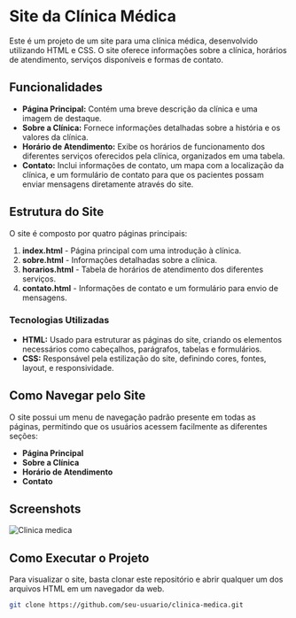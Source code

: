 # Site da Clínica Médica

Este é um projeto de um site para uma clínica médica, desenvolvido utilizando HTML e CSS. O site oferece informações sobre a clínica, horários de atendimento, serviços disponíveis e formas de contato.

## Funcionalidades

- **Página Principal:** Contém uma breve descrição da clínica e uma imagem de destaque.
- **Sobre a Clínica:** Fornece informações detalhadas sobre a história e os valores da clínica.
- **Horário de Atendimento:** Exibe os horários de funcionamento dos diferentes serviços oferecidos pela clínica, organizados em uma tabela.
- **Contato:** Inclui informações de contato, um mapa com a localização da clínica, e um formulário de contato para que os pacientes possam enviar mensagens diretamente através do site.

## Estrutura do Site

O site é composto por quatro páginas principais:

1. **index.html** - Página principal com uma introdução à clínica.
2. **sobre.html** - Informações detalhadas sobre a clínica.
3. **horarios.html** - Tabela de horários de atendimento dos diferentes serviços.
4. **contato.html** - Informações de contato e um formulário para envio de mensagens.

### Tecnologias Utilizadas

- **HTML:** Usado para estruturar as páginas do site, criando os elementos necessários como cabeçalhos, parágrafos, tabelas e formulários.
- **CSS:** Responsável pela estilização do site, definindo cores, fontes, layout, e responsividade.

## Como Navegar pelo Site

O site possui um menu de navegação padrão presente em todas as páginas, permitindo que os usuários acessem facilmente as diferentes seções:

- **Página Principal**
- **Sobre a Clínica**
- **Horário de Atendimento**
- **Contato**

## Screenshots

![Clinica medica ](https://github.com/user-attachments/assets/555b4359-0714-4ff3-bb36-06e202a39ad7)


## Como Executar o Projeto

Para visualizar o site, basta clonar este repositório e abrir qualquer um dos arquivos HTML em um navegador da web.

```bash
git clone https://github.com/seu-usuario/clinica-medica.git

